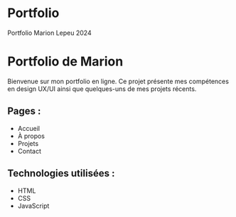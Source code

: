 # Portfolio
Portfolio Marion Lepeu 2024

# Portfolio de Marion

Bienvenue sur mon portfolio en ligne. Ce projet présente mes compétences en design UX/UI ainsi que quelques-uns de mes projets récents.

## Pages :
- Accueil
- À propos
- Projets
- Contact

## Technologies utilisées :
- HTML
- CSS
- JavaScript
